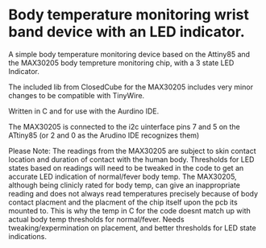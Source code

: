 # Body temperature monitoring wrist band device with an LED indicator.
A simple body temperature monitoring device based on the Attiny85 and the MAX30205 body tempreture monitoring chip, with a 3 state LED Indicator.

The included lib from ClosedCube for the MAX30205 includes very minor changes to be compatible with TinyWire.

Written in C and for use with the Aurdino IDE.

The MAX30205 is connected to the i2c uinterface pins 7 and 5 on the ATtiny85 (or 2 and 0 as the Arudino IDE recognizes them)

Please Note:
The readings from the MAX30205 are subject to skin contact location and duration of contact with the human body. Thresholds for LED states based on readings will need to be tweaked in the code to get an accurate LED indication of normal/fever body temp. The MAX30205, although being clinicly rated for body temp, can give an inappropriate reading and does not always read temperatures precisely because of body contact placment and the placment of the chip itself upon the pcb its mounted to. This is why the temp in C for the code doesnt match up with actual body temp thresholds for normal/fever. Needs tweaking/expermination on placement, and better thresholds for LED state indications.
